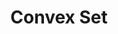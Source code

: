 ---
title: "Convex Set"

categories: ['']

tags: ['Convex', 'Set']

arabic: ['مجموعة محدبة']

publishers: ['معجم مصطلحات التعلم الآلي والتعلم العميق وعلم البيانات']

types: "word"

slug: ""
---